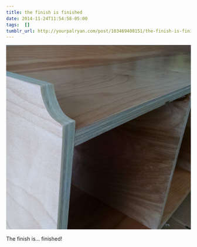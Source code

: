 ```yaml
---
title: the finish is finished
date: 2014-11-24T11:54:58-05:00
tags:  []
tumblr_url: http://yourpalryan.com/post/103469408151/the-finish-is-finished
---
```


![](/assets/images/tumblr/tumblr_nfjyzngq651qz77obo1_640.jpg)

The finish is... finished!
